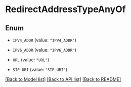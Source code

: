# RedirectAddressTypeAnyOf

## Enum


* `IPV4_ADDR` (value: `"IPV4_ADDR"`)

* `IPV6_ADDR` (value: `"IPV6_ADDR"`)

* `URL` (value: `"URL"`)

* `SIP_URI` (value: `"SIP_URI"`)


[[Back to Model list]](../README.md#documentation-for-models) [[Back to API list]](../README.md#documentation-for-api-endpoints) [[Back to README]](../README.md)


